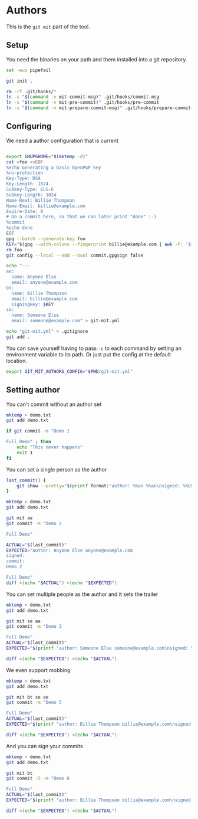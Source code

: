# Authors

This is the `git mit` part of the tool.

## Setup

You need the binaries on your path and them installed into a git
repository.

``` bash
set -euo pipefail

git init .

rm -rf .git/hooks/*
ln -s "$(command -v mit-commit-msg)" .git/hooks/commit-msg
ln -s "$(command -v mit-pre-commit)" .git/hooks/pre-commit
ln -s "$(command -v mit-prepare-commit-msg)" .git/hooks/prepare-commit-msg
```

## Configuring

We need a author configuration that is current

``` bash

export GNUPGHOME="$(mktemp -d)"
cat >foo <<EOF
%echo Generating a basic OpenPGP key
%no-protection
Key-Type: DSA
Key-Length: 1024
Subkey-Type: ELG-E
Subkey-Length: 1024
Name-Real: Billie Thompson
Name-Email: billie@example.com
Expire-Date: 0
# Do a commit here, so that we can later print "done" :-)
%commit
%echo done
EOF
gpg --batch --generate-key foo
KEY="$(gpg --with-colons --fingerprint billie@example.com | awk -F: '$1 == "fpr" {print $10;}' | head -n 1)"
rm foo
git config --local --add --bool commit.gpgsign false

echo "---
ae:
  name: Anyone Else
  email: anyone@example.com
bt:
  name: Billie Thompson
  email: billie@example.com
  signingkey: $KEY
se:
  name: Someone Else
  email: someone@example.com" > git-mit.yml

echo "git-mit.yml" > .gitignore
git add .
```

You can save yourself having to pass `-c` to each command by setting an
environment variable to its path. Or just put the config at the default
location.

``` bash
export GIT_MIT_AUTHORS_CONFIG="$PWD/git-mit.yml"
```

## Setting author

You can't commit without an author set

``` bash
mktemp > demo.txt
git add demo.txt

if git commit -m "Demo 1

Full Demo" ; then
    echo "This never happens" 
    exit 1
fi
```

You can set a single person as the author

``` bash
last_commit() {
    git show --pretty="$(printf format:"author: %%an %%ae\nsigned: %%GS\ncommit:\n%%B")" -q
}

mktemp > demo.txt
git add demo.txt

git mit ae
git commit -m "Demo 2

Full Demo"

ACTUAL="$(last_commit)"
EXPECTED="author: Anyone Else anyone@example.com
signed: 
commit:
Demo 2

Full Demo"
diff <(echo "$ACTUAL") <(echo "$EXPECTED")
```

You can set multiple people as the author and it sets the trailer

``` bash
mktemp > demo.txt
git add demo.txt

git mit se ae
git commit -m "Demo 3

Full Demo"
ACTUAL="$(last_commit)"
EXPECTED="$(printf "author: Someone Else someone@example.com\nsigned: \ncommit:\nDemo 3\nFull Demo\n\nCo-authored-by: Anyone Else <anyone@example.com>\n")"

diff <(echo "$EXPECTED") <(echo "$ACTUAL")
```

We even support mobbing

``` bash
mktemp > demo.txt
git add demo.txt

git mit bt se ae
git commit -m "Demo 5

Full Demo"
ACTUAL="$(last_commit)"
EXPECTED="$(printf "author: Billie Thompson billie@example.com\nsigned: \ncommit:\nDemo 5\nFull Demo\n\nCo-authored-by: Someone Else <someone@example.com>\n\nCo-authored-by: Anyone Else <anyone@example.com>\n")"

diff <(echo "$EXPECTED") <(echo "$ACTUAL")
```

And you can sign your commits

``` bash
mktemp > demo.txt
git add demo.txt

git mit bt
git commit -S -m "Demo 6

Full Demo"
ACTUAL="$(last_commit)"
EXPECTED="$(printf "author: Billie Thompson billie@example.com\nsigned: Billie Thompson <billie@example.com>\ncommit:\nDemo 6\nFull Demo\n\n")"

diff <(echo "$EXPECTED") <(echo "$ACTUAL")
```
